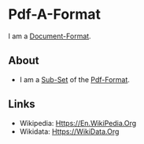 # Pdf-A-Format

I am a [Document-Format](30010023.md).

## About

- I am a [Sub-Set](60105.md) of the [Pdf-Format](30010012.md).

## Links

- Wikipedia: [Https://En.WikiPedia.Org](https://en.wikipedia.org/wiki/PDF/A)
- Wikidata: [Https://WikiData.Org](https://wikidata.org/wiki/Q1547957)
